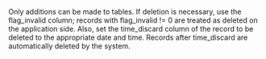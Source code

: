 Only additions can be made to tables. If deletion is necessary, use the flag_invalid column; records with flag_invalid != 0 are treated as deleted on the application side. Also, set the time_discard column of the record to be deleted to the appropriate date and time. Records after time_discard are automatically deleted by the system.
